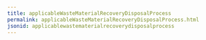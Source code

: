 ```yaml
---
title: applicableWasteMaterialRecoveryDisposalProcess
permalink: applicableWasteMaterialRecoveryDisposalProcess.html
jsonid: applicablewastematerialrecoverydisposalprocess
---
```

